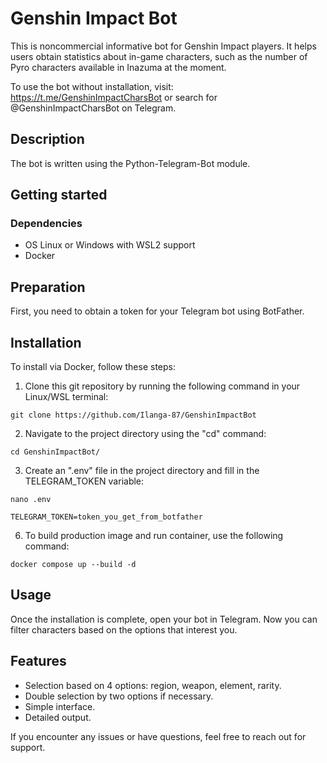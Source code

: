 # Genshin Impact Bot
This is noncommercial informative bot for Genshin Impact players. 
It helps users obtain statistics about in-game characters, such as the number of Pyro characters available in Inazuma at the moment.

To use the bot without installation, visit: https://t.me/GenshinImpactCharsBot or search for @GenshinImpactCharsBot on Telegram.

## Description

The bot is written using the Python-Telegram-Bot module.

## Getting started

### Dependencies

- OS Linux or Windows with WSL2 support
- Docker

## Preparation

First, you need to obtain a token for your Telegram bot using BotFather.

## Installation

To install via Docker, follow these steps:

1. Clone this git repository by running the following command in your Linux/WSL terminal:
```commandline
git clone https://github.com/Ilanga-87/GenshinImpactBot
```
2. Navigate to the project directory using the "cd" command:

```commandline
cd GenshinImpactBot/
```

3. Create an ".env" file in the project directory and fill in the TELEGRAM_TOKEN variable:
```commandline
nano .env
```

```commandline
TELEGRAM_TOKEN=token_you_get_from_botfather
```

6. To build production image and run container, use the following command:
```
docker compose up --build -d
```

## Usage

Once the installation is complete, open your bot in Telegram. Now you can filter characters based on the options that interest you.


## Features

- Selection based on 4 options: region, weapon, element, rarity.
- Double selection by two options if necessary.
- Simple interface.
- Detailed output.

If you encounter any issues or have questions, feel free to reach out for support.
